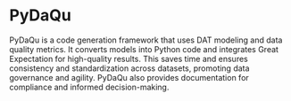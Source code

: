 # PyDaQu

PyDaQu is a code generation framework that uses DAT modeling and data quality metrics. It converts models into Python code and integrates Great Expectation for high-quality results. This saves time and ensures consistency and standardization across datasets, promoting data governance and agility. PyDaQu also provides documentation for compliance and informed decision-making.
